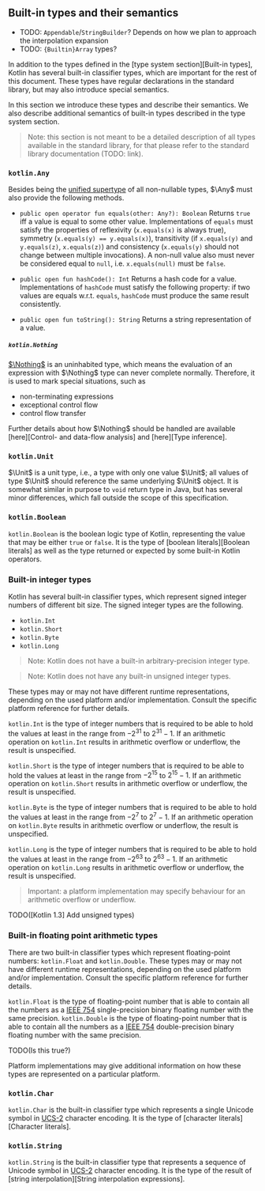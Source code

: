 ## Built-in types and their semantics

- TODO: `Appendable`/`StringBuilder`? Depends on how we plan to approach the interpolation expansion
- TODO: `{Builtin}Array` types?

In addition to the types defined in the [type system section][Built-in types], Kotlin has several built-in classifier types, which are important for the rest of this document.
These types have regular declarations in the standard library, but may also introduce special semantics.

In this section we introduce these types and describe their semantics.
We also describe additional semantics of built-in types described in the type system section.

> Note: this section is not meant to be a detailed description of all types available in the standard library, for that please refer to the standard library documentation (TODO: link).

### `kotlin.Any`

Besides being the [unified supertype][`kotlin.Any`-ts] of all non-nullable types, $\Any$ must also provide the following methods.

- `public open operator fun equals(other: Any?): Boolean`
  Returns `true` iff a value is equal to some other value.
  Implementations of `equals` must satisfy the properties of reflexivity (`x.equals(x)` is always true), symmetry (`x.equals(y) == y.equals(x)`), transitivity (if `x.equals(y)` and `y.equals(z)`, `x.equals(z)`) and consistency (`x.equals(y)` should not change between multiple invocations).
  A non-null value also must never be considered equal to `null`, i.e. `x.equals(null)` must be `false`.

- `public open fun hashCode(): Int`
  Returns a hash code for a value.
  Implementations of `hashCode` must satisfy the following property: if two values are equals w.r.t. `equals`, `hashCode` must produce the same result consistently.

- `public open fun toString(): String`
  Returns a string representation of a value.

[`kotlin.Any`-ts]: #kotlin.any

##### `kotlin.Nothing`

[$\Nothing$][`kotlin.Nothing`-ts] is an uninhabited type, which means the evaluation of an expression with $\Nothing$ type can never complete normally.
Therefore, it is used to mark special situations, such as

* non-terminating expressions
* exceptional control flow
* control flow transfer

Further details about how $\Nothing$ should be handled are available [here][Control- and data-flow analysis] and [here][Type inference].

[`kotlin.Nothing`-ts]: #kotlin.nothing

### `kotlin.Unit`

$\Unit$ is a unit type, i.e., a type with only one value $\Unit$; all values of type $\Unit$ should reference the same underlying $\Unit$ object.
It is somewhat similar in purpose to `void` return type in Java, but has several minor differences, which fall outside the scope of this specification.

### `kotlin.Boolean`

`kotlin.Boolean` is the boolean logic type of Kotlin, representing the value that may be either `true` or `false`.
It is the type of [boolean literals][Boolean literals] as well as the type returned or expected by some built-in Kotlin operators.

### Built-in integer types

Kotlin has several built-in classifier types, which represent signed integer numbers of different bit size.
The signed integer types are the following.

* `kotlin.Int`
* `kotlin.Short`
* `kotlin.Byte`
* `kotlin.Long`

> Note: Kotlin does not have a built-in arbitrary-precision integer type.

> Note: Kotlin does not have any built-in unsigned integer types.

These types may or may not have different runtime representations, depending on the used platform and/or implementation.
Consult the specific platform reference for further details.

`kotlin.Int` is the type of integer numbers that is required to be able to hold the values at least in the range from $-2^{31}$ to $2^{31} - 1$.
If an arithmetic operation on `kotlin.Int` results in arithmetic overflow or underflow, the result is unspecified.

`kotlin.Short` is the type of integer numbers that is required to be able to hold the values at least in the range from $-2^{15}$ to $2^{15} - 1$.
If an arithmetic operation on `kotlin.Short` results in arithmetic overflow or underflow, the result is unspecified.

`kotlin.Byte` is the type of integer numbers that is required to be able to hold the values at least in the range from $-2^{7}$ to $2^{7} - 1$.
If an arithmetic operation on `kotlin.Byte` results in arithmetic overflow or underflow, the result is unspecified.

`kotlin.Long` is the type of integer numbers that is required to be able to hold the values at least in the range from $-2^{63}$ to $2^{63} - 1$.
If an arithmetic operation on `kotlin.Long` results in arithmetic overflow or underflow, the result is unspecified.

> Important: a platform implementation may specify behaviour for an arithmetic overflow or underflow.

TODO([Kotlin 1.3] Add unsigned types)

### Built-in floating point arithmetic types

There are two built-in classifier types which represent floating-point numbers: `kotlin.Float` and `kotlin.Double`.
These types may or may not have different runtime representations, depending on the used platform and/or implementation.
Consult the specific platform reference for further details.

`kotlin.Float` is the type of floating-point number that is able to contain all the numbers as a [IEEE 754][IEEE754] single-precision binary floating number with the same precision.
`kotlin.Double` is the type of floating-point number that is able to contain all the numbers as a [IEEE 754][IEEE754] double-precision binary floating number with the same precision.

TODO(Is this true?)

Platform implementations may give additional information on how these types are represented on a particular platform.

[IEEE754]: https://ieeexplore.ieee.org/document/8766229

### `kotlin.Char`

`kotlin.Char` is the built-in classifier type which represents a single Unicode symbol in [UCS-2][UCS-2] character encoding.
It is the type of [character literals][Character literals].

### `kotlin.String`

`kotlin.String` is the built-in classifier type that represents a sequence of Unicode symbol in [UCS-2][UCS-2] character encoding.
It is the type of the result of [string interpolation][String interpolation expressions].

[UCS-2]: https://standards.iso.org/ittf/PubliclyAvailableStandards/c069119_ISO_IEC_10646_2017.zip
